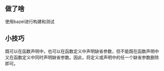 ## 做了啥
使用bazel进行构建和测试


## 小技巧
既可以在函数声明中，也可以在函数定义中声明缺省参数，但不能既在函数声明中又在函数定义中同时声明缺省参数。因此，将定义或声明中的任一个缺省参数删除即可。